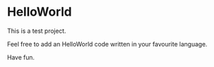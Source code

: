HelloWorld
==========

This is a test project.

Feel free to add an HelloWorld code written in your favourite language.

Have fun.
